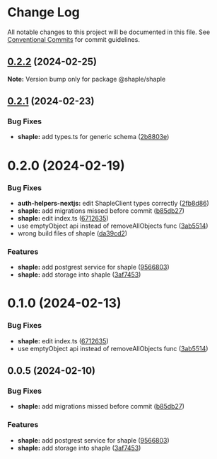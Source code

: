 # Change Log

All notable changes to this project will be documented in this file.
See [Conventional Commits](https://conventionalcommits.org) for commit guidelines.

## [0.2.2](https://github.com/1dennispark/shaple-js/compare/@shaple/shaple@0.2.1...@shaple/shaple@0.2.2) (2024-02-25)

**Note:** Version bump only for package @shaple/shaple





## [0.2.1](https://github.com/1dennispark/shaple-js/compare/@shaple/shaple@0.2.0...@shaple/shaple@0.2.1) (2024-02-23)


### Bug Fixes

* **shaple:** add types.ts for generic schema ([2b8803e](https://github.com/1dennispark/shaple-js/commit/2b8803e59eed4057ae809ffbc9ce4348728f03a9))





# 0.2.0 (2024-02-19)


### Bug Fixes

* **auth-helpers-nextjs:** edit ShapleClient types correctly ([2fb8d86](https://github.com/1dennispark/shaple-js/commit/2fb8d8639950cc3a3ec4bacab5b95cfed91f8d9f))
* **shaple:** add migrations missed before commit ([b85db27](https://github.com/1dennispark/shaple-js/commit/b85db273d843dfe72d6745e8cc10ed37b107c277))
* **shaple:** edit index.ts ([6712635](https://github.com/1dennispark/shaple-js/commit/67126356e4a1fa00bc4aa00d226961197d2b8357))
* use emptyObject api instead of removeAllObjects func ([3ab5514](https://github.com/1dennispark/shaple-js/commit/3ab55140c7c9a537c03d1233bca3f2908f0a2175))
* wrong build files of shaple ([da39cd2](https://github.com/1dennispark/shaple-js/commit/da39cd2810ece4f5f94802b10fdf5d6b205d5843))


### Features

* **shaple:** add postgrest service for shaple ([9566803](https://github.com/1dennispark/shaple-js/commit/9566803a33108366e7fba268982f275cf2bcae71))
* **shaple:** add storage into shaple ([3af7453](https://github.com/1dennispark/shaple-js/commit/3af74536eeb934dcdeff83f84381c87b536d6ce7))





# 0.1.0 (2024-02-13)


### Bug Fixes

* **shaple:** edit index.ts ([6712635](https://github.com/1dennispark/shaple-js/commit/67126356e4a1fa00bc4aa00d226961197d2b8357))
* use emptyObject api instead of removeAllObjects func ([3ab5514](https://github.com/1dennispark/shaple-js/commit/3ab55140c7c9a537c03d1233bca3f2908f0a2175))



## 0.0.5 (2024-02-10)


### Bug Fixes

* **shaple:** add migrations missed before commit ([b85db27](https://github.com/1dennispark/shaple-js/commit/b85db273d843dfe72d6745e8cc10ed37b107c277))


### Features

* **shaple:** add postgrest service for shaple ([9566803](https://github.com/1dennispark/shaple-js/commit/9566803a33108366e7fba268982f275cf2bcae71))
* **shaple:** add storage into shaple ([3af7453](https://github.com/1dennispark/shaple-js/commit/3af74536eeb934dcdeff83f84381c87b536d6ce7))
